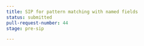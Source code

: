 ```yaml
---
title: SIP for pattern matching with named fields
status: submitted
pull-request-number: 44
stage: pre-sip

---
```

